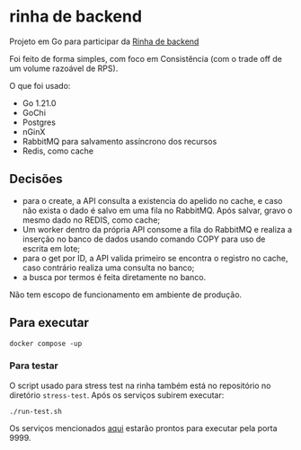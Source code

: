 # rinha de backend

Projeto em Go para participar da [Rinha de backend](https://github.com/zanfranceschi/rinha-de-backend-2023-q3/) 

Foi feito de forma simples, com foco em Consistência (com o trade off de um volume razoável de RPS).

O que foi usado:
 - Go 1.21.0
 - GoChi
 - Postgres
 - nGinX
 - RabbitMQ para salvamento assíncrono dos recursos
 - Redis, como cache

 ## Decisões
  - para o create, a API consulta a existencia do apelido no cache, e caso não exista o dado é salvo em uma fila no RabbitMQ. Após salvar, gravo o mesmo dado no REDIS, como cache;
  - Um worker dentro da própria API consome a fila do RabbitMQ e realiza a inserção no banco de dados usando comando COPY para uso de escrita em lote;
  - para o get por ID, a API valida primeiro se encontra o registro no cache, caso contrário realiza uma consulta no banco;
  - a busca por termos é feita diretamente no banco.

 Não tem escopo de funcionamento em ambiente de produção. 

 ## Para executar

 ```
 docker compose -up
 ```

 ### Para testar
 
 O script usado para stress test na rinha também está no repositório no diretório `stress-test`. Após os serviços subirem executar:

 ```
 ./run-test.sh
 ```

 Os serviços mencionados [aqui](https://github.com/zanfranceschi/rinha-de-backend-2023-q3/) estarão prontos para executar pela porta 9999.